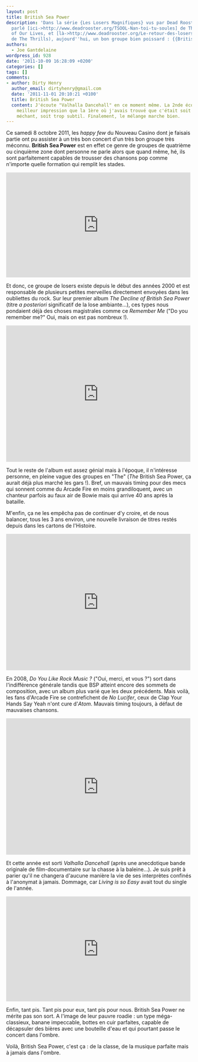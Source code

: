 ```yaml
---
layout: post
title: British Sea Power
description: 'Dans la série {Les Losers Magnifiques} vus par Dead Rooster (on a déjà
  parlé [ici->http://www.deadrooster.org/TSOOL-Nan-toi-tu-soules] de The Soundtrack
  of Our Lives, et [là->http://www.deadrooster.org/Le-retour-des-losers-magnifiques]
  de The Thrills), aujourd''hui, un bon groupe bien poissard : {{British Sea Power}}.'
authors:
  - Joe Gantdelaine
wordpress_id: 928
date: '2011-10-09 16:28:09 +0200'
categories: []
tags: []
comments:
- author: Dirty Henry
  author_email: dirtyhenry@gmail.com
  date: '2011-11-01 20:10:21 +0100'
  title: British Sea Power
  content: J'écoute "Valhalla Dancehall" en ce moment même. La 2nde écoute donne une
    meilleur impression que la 1ère où j'avais trouvé que c'était soit trop bête et
    méchant, soit trop subtil. Finalement, le mélange marche bien.
---
```

Ce samedi 8 octobre 2011, les *happy few* du Nouveau Casino dont je faisais partie ont pu assister à un très bon concert d'un très bon groupe très méconnu.
__British Sea Power__ est en effet ce genre de groupes de quatrième ou cinquième zone dont personne ne parle alors que quand même, hé, ils sont parfaitement capables de trousser des chansons pop comme n'importe quelle formation qui remplit les stades.

<iframe width="500" height="284" src="http://www.youtube.com/embed/w2n-7K0Ef6Y" frameborder="0" allowfullscreen></iframe>

Et donc, ce groupe de losers existe depuis le début des années 2000 et est responsable de plusieurs petites merveilles directement envoyées dans les oubliettes du rock. Sur leur premier album *The Decline of British Sea Power* (titre *a posteriori* significatif de la lose ambiante...), ces types nous pondaient déjà des choses magistrales comme ce *Remember Me* ("Do you remember me?" Oui, mais on est pas nombreux !).

<iframe width="500" height="369" src="http://www.youtube.com/embed/ua4BiBV6i6o" frameborder="0" allowfullscreen></iframe>

Tout le reste de l'album est assez génial mais à l'époque, il n'intéresse personne, en pleine vague des groupes en "The" (*The* British Sea Power, ça aurait déjà plus marché les gars !). Bref, un mauvais timing pour des mecs qui sonnent comme du Arcade Fire en moins grandiloquent, avec un chanteur parfois au faux air de Bowie mais qui arrive 40 ans après la bataille.

M'enfin, ça ne les empêcha pas de continuer d'y croire, et de nous balancer, tous les 3 ans environ, une nouvelle livraison de titres restés depuis dans les cartons de l'Histoire.

<iframe width="500" height="369" src="http://www.youtube.com/embed/YYJKtC2cMoo" frameborder="0" allowfullscreen></iframe>

En 2008, *Do You Like Rock Music ?* ("Oui, merci, et vous ?") sort dans l'indifférence générale tandis que BSP atteint encore des sommets de composition, avec un album plus varié que les deux précédents. Mais voilà, les fans d'Arcade Fire se contrefichent de *No Lucifer*, ceux de Clap Your Hands Say Yeah n'ont cure d'*Atom*. Mauvais timing toujours, à défaut de mauvaises chansons.

<iframe width="500" height="369" src="http://www.youtube.com/embed/ZqbfnTW1qKM" frameborder="0" allowfullscreen></iframe>

Et cette année est sorti *Valhalla Dancehall* (après une anecdotique bande originale de film-documentaire sur la chasse à la baleine...). Je suis prêt à parier qu'il ne changera d'aucune manière la vie de ses interprètes confinés à l'anonymat à jamais. Dommage, car *Living is so Easy* avait tout du single de l'année.

<iframe width="500" height="284" src="http://www.youtube.com/embed/CNOrK_T4UOI" frameborder="0" allowfullscreen></iframe>

Enfin, tant pis. Tant pis pour eux, tant pis pour nous. British Sea Power ne mérite pas son sort. A l'image de leur pauvre roadie : un type méga-classieux, banane impeccable, bottes en cuir parfaites, capable de décapsuler des bières avec une bouteille d'eau et qui pourtant passe le concert dans l'ombre.

Voilà, British Sea Power, c'est ça : de la classe, de la musique parfaite mais à jamais dans l'ombre.
